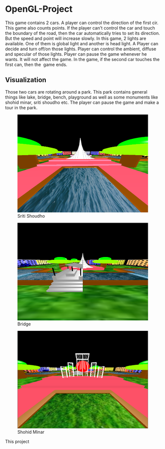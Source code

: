 # OpenGL-Project
This game contains 2 cars. A player can control the direction of the first cir. This game also counts points. If the player can't control the car and touch the boundary of the road, then the car automatically tries to set its direction. But the speed and point will increase slowly.
In this game, 2 lights are available. One of them is global light and another is head light. A Player can decide and turn off/on those lights. Player can control the ambient, diffuse and specular of those lights.
Player can pause the game whenever he wants. It will not affect the game.
In the game, if the second car touches the first can, then the  game ends.

## Visualization ##
Those two cars are rotating around a park. This park contains general things like lake, bridge, bench, playground as well as some monuments like shohid minar, sriti shoudho etc. The player can pause the game and make a tour in the park.


<figure>
  <img src="https://github.com/awal-ahmed/OpenGL-Project/blob/main/material/1.png" alt="Sriti Shoudho" title="Sriti Shoudho" />
  <figcaption>Sriti Shoudho</figcaption>
</figure>

<figure>
  <img src="https://github.com/awal-ahmed/OpenGL-Project/blob/main/material/2.png" alt="Sriti Shoudho" title="Bridge" />
  <figcaption>Bridge</figcaption>
</figure>

<figure>
  <img src="https://github.com/awal-ahmed/OpenGL-Project/blob/main/material/3.png" alt="Sriti Shoudho" title="Shohid Minar" />
  <figcaption>Shohid Minar</figcaption>
</figure>

This project

